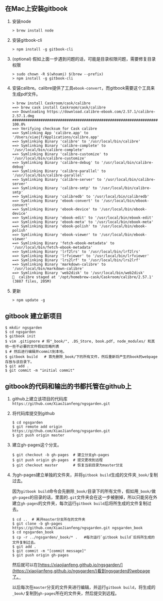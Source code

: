 
## 在Mac上安装gitbook

1. 安装node

    ```
    > brew install node
    ```

2. 安装gitbook-cli

    ```
    > npm install -g gitbook-cli
    ```

3. (optional) 假如上面一步遇到问题的话，可能是目录权限问题，需要修复目录权限

    ```
    > sudo chown -R $(whoami) $(brew --prefix)
    > npm install -g gitbook-cli
    ```

4. 安装calibre。calibre提供了工具`ebook-convert`，而gitbook需要这个工具来生成pdf文件。

    ```
    > brew install Caskroom/cask/calibre
    ==> brew cask install Caskroom/cask/calibre
    ==> Downloading https://download.calibre-ebook.com/2.57.1/calibre-2.57.1.dmg
    ######################################################################## 100.0%
    ==> Verifying checksum for Cask calibre
    ==> Symlinking App 'calibre.app' to '/Users/xiaojf/Applications/calibre.app'
    ==> Symlinking Binary 'calibre' to '/usr/local/bin/calibre'
    ==> Symlinking Binary 'calibre-complete' to '/usr/local/bin/calibre-complete'
    ==> Symlinking Binary 'calibre-customize' to '/usr/local/bin/calibre-customize'
    ==> Symlinking Binary 'calibre-debug' to '/usr/local/bin/calibre-debug'
    ==> Symlinking Binary 'calibre-parallel' to '/usr/local/bin/calibre-parallel'
    ==> Symlinking Binary 'calibre-server' to '/usr/local/bin/calibre-server'
    ==> Symlinking Binary 'calibre-smtp' to '/usr/local/bin/calibre-smtp'
    ==> Symlinking Binary 'calibredb' to '/usr/local/bin/calibredb'
    ==> Symlinking Binary 'ebook-convert' to '/usr/local/bin/ebook-convert'
    ==> Symlinking Binary 'ebook-device' to '/usr/local/bin/ebook-device'
    ==> Symlinking Binary 'ebook-edit' to '/usr/local/bin/ebook-edit'
    ==> Symlinking Binary 'ebook-meta' to '/usr/local/bin/ebook-meta'
    ==> Symlinking Binary 'ebook-polish' to '/usr/local/bin/ebook-polish'
    ==> Symlinking Binary 'ebook-viewer' to '/usr/local/bin/ebook-viewer'
    ==> Symlinking Binary 'fetch-ebook-metadata' to '/usr/local/bin/fetch-ebook-metadata'
    ==> Symlinking Binary 'lrf2lrs' to '/usr/local/bin/lrf2lrs'
    ==> Symlinking Binary 'lrfviewer' to '/usr/local/bin/lrfviewer'
    ==> Symlinking Binary 'lrs2lrf' to '/usr/local/bin/lrs2lrf'
    ==> Symlinking Binary 'markdown-calibre' to '/usr/local/bin/markdown-calibre'
    ==> Symlinking Binary 'web2disk' to '/usr/local/bin/web2disk'
    🍺  calibre staged at '/opt/homebrew-cask/Caskroom/calibre/2.57.1' (3887 files, 205M)
    ```

5. 更新

    `> npm update -g`

## gitbook 建立新项目

```
$ mkdir ngsgarden
$ cd ngsgarden
$ gitbook init
$ vim .gitignore # 将"_book/", .DS_Store, book.pdf, node_modules/ 和其他一些不必要的文件假如忽略列表
$ # 然后进行编辑并commit到本地。
$ gitbook build   # 首先删除_book/下的所有文件，然后重新将产生的book的webpage存放与该目录下。
$ git add .
$ git commit -m "initial commit" 
```



## gitbook的代码和输出的书都托管在github上

1. github上建立该项目的代码库 `https://github.com/XiaoJianfeng/ngsgarden.git`

2. 将代码库提交到github

    ```
    $ cd ngsgarden
    $ git remote add origin https://github.com/XiaoJianfeng/ngsgarden.git
    $ git push origin master
    ```

3. 建立gh-pages这个分支。

    ```
    $ git checkout -b gh-pages  # 建立分支gh-pages
    $ git push origin gh-pages  # 提交更改到远程
    $ git checkout master       # 恢复当前目录为master分支
    ```

4. 为gh-pages建立单独的文件夹，并将`gitbook build`生成的文件夹`_book/`复制过去。

    因为`gitbook build`命令会先删除`_book/`目录下的所有文件，假如用`_book/`做`gh-pages`的目录的话，里面的`.git`文件夹会在这一步被删掉，所以只能另在外建立`gh-pages`的文件夹，每次运行`gitbook build`后将所生成的文件复制过去。

    ```
    $ cd ..  # 离开master分支所在的文件夹
    $ git clone -b gh-pages https://github.com/XiaoJianfeng/ngsgarden.git ngsgarden_book
    $ cd ngsgarden_book
    $ cp -r ../ngsgarden/_book/* .   #每次运行`gitbook build`后将所生成的文件复制过去。
    $ git add .
    $ git commit -m "[commit message]"
    $ git push origin gh-pages
    ```

    然后就可以在[https://xiaojianfeng.github.io/ngsgarden/](https://xiaojianfeng.github.io/ngsgarden/)看到ngsgarden的webpage了。

    以后每次在`master`分支的文件夹进行编辑，并运行`gitbook build`，将生成的`_book/`复制到`gh-pages`所在的文件夹，然后提交到远程。
